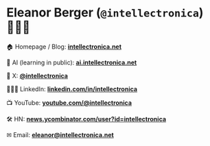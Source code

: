 # Eleanor Berger (`@intellectronica`) 🤷🏽‍♀️

🏠 Homepage / Blog: **[intellectronica.net](https://intellectronica.net/)**

🧠 AI (learning in public): **[ai.intellectronica.net](https://ai.intellectronica.net/)**

📢 X: **[@intellectronica](https://x.com/intellectronica)**

👩🏽‍💻 LinkedIn: **[linkedin.com/in/intellectronica](https://www.linkedin.com/in/intellectronica/)**

📺 YouTube: **[youtube.com/@intellectronica](https://www.youtube.com/@intellectronica)**

🛠️ HN: **[news.ycombinator.com/user?id=intellectronica](https://news.ycombinator.com/user?id=intellectronica)**

✉ Email: **[eleanor@intellectronica.net](mailto:eleanor@intellectronica.net)**
